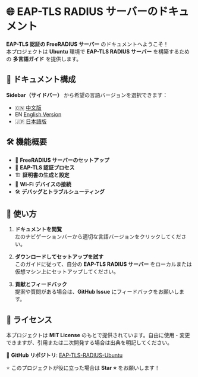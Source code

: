 # 🌐 EAP-TLS RADIUS サーバーのドキュメント

**EAP-TLS 認証の FreeRADIUS サーバー** のドキュメントへようこそ！  
本プロジェクトは **Ubuntu** 環境で **EAP-TLS RADIUS サーバー** を構築するための **多言語ガイド** を提供します。

## 📖 ドキュメント構成
**Sidebar（サイドバー）** から希望の言語バージョンを選択できます：
- 🇨🇳 [中文版](EAP-TLS-RADIUS-Ubuntu-Full.md)
- EN [English Version](EAP-TLS-RADIUS-Ubuntu-Full-en.md)
- 🇯🇵 [日本語版](EAP-TLS-RADIUS-Ubuntu-Full-ja.md)

## 🛠 機能概要
- 📡 **FreeRADIUS サーバーのセットアップ**
- 🔐 **EAP-TLS 認証プロセス**
- 🏗 **証明書の生成と設定**
- 📶 **Wi-Fi デバイスの接続**
- 🛠 **デバッグとトラブルシューティング**

## 🚀 使い方
1. **ドキュメントを閲覧**  
   左のナビゲーションバーから適切な言語バージョンをクリックしてください。

2. **ダウンロードしてセットアップを試す**  
   このガイドに従って、自分の **EAP-TLS RADIUS サーバー** をローカルまたは仮想マシン上にセットアップしてください。

3. **貢献とフィードバック**  
   提案や質問がある場合は、**GitHub Issue** にフィードバックをお願いします。

## 📜 ライセンス
本プロジェクトは **MIT License** のもとで提供されています。自由に使用・変更できますが、引用または二次開発する場合は出典を明記してください。

📌 **GitHub リポジトリ**: [EAP-TLS-RADIUS-Ubuntu](https://github.com/yangxir/EAP-TLS-RADIUS-Docs)

⭐ このプロジェクトが役に立った場合は **Star ⭐** をお願いします！
